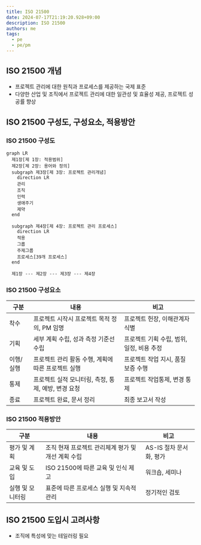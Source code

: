 ```yaml
---
title: ISO 21500
date: 2024-07-17T21:19:20.928+09:00
description: ISO 21500
authors: me
tags:
  - pe
  - pe/pm 
---
```


## ISO 21500 개념

- 프로젝트 관리에 대한 원칙과 프로세스를 제공하는 국제 표준
- 다양한 산업 및 조직에서 프로젝트 관리에 대한 일관성 및 효율성 제공, 프로젝트 성공률 향상

## ISO 21500 구성도, 구성요소, 적용방안

### ISO 21500 구성도

```mermaid
graph LR
  제1장[제 1장: 적용범위]
  제2장[제 2장: 용어와 정의]
  subgraph 제3장[제 3장: 프로젝트 관리개념]
    direction LR
    관리
    조직
    인력
    생애주기
    제약
  end

  subgraph 제4장[제 4장: 프로젝트 관리 프로세스]
    direction LR
    적용
    그룹
    주제그룹
    프로세스[39개 프로세스]
  end

  제1장 --- 제2장 --- 제3장 --- 제4장
```

### ISO 21500 구성요소

| 구분 | 내용 | 비고 |
| --- | --- | --- |
| 착수 | 프로젝트 시작시 프로젝트 목적 정의, PM 임명 | 프로젝트 헌장, 이해관계자 식별 |
| 기획 | 세부 계획 수립, 성과 측정 기준선 수립 | 프로젝트 기획 수립, 범위, 일정, 비용 추정 |
| 이행/실행 | 프로젝트 관리 활동 수행, 계획에 따른 프로젝트 실행 | 프로젝트 작업 지시, 품질 보증 수행 |
| 통제 | 프로젝트 실적 모니터링, 측정, 통제, 예방, 변경 요청 | 프로젝트 작업통제, 변경 통제 |
| 종료 | 프로젝트 완료, 문서 정리 | 최종 보고서 작성 |

### ISO 21500 적용방안

| 구분 | 내용 | 비고 |
| --- | --- | --- |
| 평가 및 계획 | 조직 현재 프로젝트 관리체계 평가 및 개선 계획 수립 | AS-IS 절차 문서화, 평가 |
| 교육 및 도입 | ISO 21500에 따른 교육 및 인식 제고 | 워크숍, 세미나 |
| 실행 및 모니터링 | 표준에 따른 프로세스 실행 및 지속적 관리 | 정기적인 검토 |

## ISO 21500 도입시 고려사항

- 조직에 특성에 맞는 테일러링 필요
